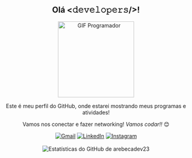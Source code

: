 <div align="center">
  <h2>Olá <𝚍𝚎𝚟𝚎𝚕𝚘𝚙𝚎𝚛𝚜/>!</h2>
  <img src="https://i.pinimg.com/originals/72/8a/02/728a02/728a020d5290efa08d853c061307eb31.gif" width="200px" alt="GIF Programador">
</div>

<div align="center">
  <p>Este é meu perfil do GitHub, onde estarei mostrando meus programas e atividades!</p>
  <p>Vamos nos conectar e fazer networking! <i>Vamos codar!!</i> 😊</p>
</div>

<div align="center">
  <a href="mailto:rebecaavilla4@gmail.com"><img src="https://img.shields.io/badge/Gmail-D14836?style=for-the-badge&logo=gmail&logoColor=white" alt="Gmail"/></a>
  <a href="https://www.linkedin.com/in/rebeca1234567890" target="_blank"><img src="https://img.shields.io/badge/LinkedIn-0077B5?style=for-the-badge&logo=linkedin&logoColor=white" alt="LinkedIn"></a>
  <a href="https://www.instagram.com/dev.embreve" target="_blank"><img src="https://img.shields.io/badge/Instagram-E4405F?style=for-the-badge&logo=instagram&logoColor=white" alt="Instagram"></a>
</div>
<br>

<div align="center">
  <img src="https://github-readme-stats.vercel.app/api?username=arebecadev23&include_all_commits=true&count_private=true&show_icons=true&line_height=20&title_color=7A7ADB&icon_color=2234AE&text_color=D3D3D3&bg_color=0,000000,130F40" alt="Estatísticas do GitHub de arebecadev23">
</div>


